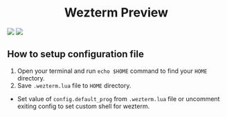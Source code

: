 <h1 align="center">
Wezterm Preview
</h1>

<img src="https://github.com/imegeek/myconfigs/assets/63346676/91bcedd6-a16a-4131-b841-3d2b49cfdebb">

<img src="https://github.com/imegeek/myconfigs/assets/63346676/b94568d9-fb0d-43d5-a75b-609522f8dad4">


## How to setup configuration file
1. Open your terminal and run `echo $HOME` command to find your `HOME` directory.
2. Save `.wezterm.lua` file to `HOME` directory.
- Set value of `config.default_prog` from `.wezterm.lua` file or uncomment exiting config to set custom shell for wezterm.
